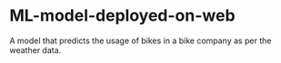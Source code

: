 # ML-model-deployed-on-web
A model that predicts the usage of bikes in a bike company as per the weather data.
